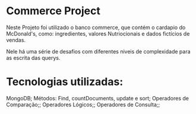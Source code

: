 # Commerce Project

<p>Neste Projeto foi utilizado o banco commerce, que contém o cardapio do McDonald's, como: ingredientes, valores Nutriocionais e dados fictícios de vendas.</p>
<p>Nele há uma série de desafios com diferentes niveis de complexidade para as escrita das querys.</p>

# Tecnologias utilizadas:

<a>MongoDB;</a>
<a>Métodos: Find, countDocuments, update e sort;</a>
<a>Operadores de Comparação;;</a>
<a>Operadores Lógicos;;</a>
<a>Operadores de Consulta;;</a>


